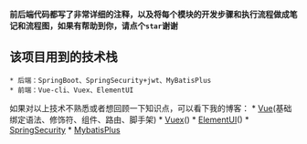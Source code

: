 **前后端代码都写了非常详细的注释，以及将每个模块的开发步骤和执行流程做成笔记和流程图，如果有帮助到你，请点个`star`谢谢**

## 该项目用到的技术栈
    * 后端：SpringBoot、SpringSecurity+jwt、MyBatisPlus
    * 前端：Vue-cli、Vuex、ElementUI

如果对以上技术不熟悉或者想回顾一下知识点，可以看下我的博客：
		* [Vue]()(基础绑定语法、修饰符、组件、路由、脚手架)
    * [Vuex]()()
    * [ElementUI]()()
    * [SpringSecurity]()
    * [MybatisPlus]()
